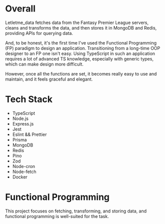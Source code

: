 # Overall

Letletme_data fetches data from the Fantasy Premier League servers, cleans and transforms the data, and then stores it in MongoDB and Redis, providing APIs for querying data.

And, to be honest, it's the first time I've used the Functional Programming (FP) paradigm to design an application. Transitioning from a long-time OOP designer to an FP one isn't easy. Using TypeScript in such an application requires a lot of advanced TS knowledge, especially with generic types, which can make design more difficult.

However, once all the functions are set, it becomes really easy to use and maintain, and it feels graceful and elegant.

# Tech Stack

- TypeScript
- Node.js
- Express.js
- Jest
- Eslint && Prettier
- Prisma
- MongoDB
- Redis
- Pino
- Zod
- Node-cron
- Node-fetch
- Docker

# Functional Programming

This project focuses on fetching, transforming, and storing data, and functional programming is well-suited for the task.
